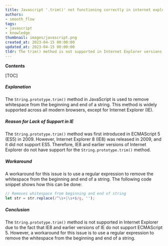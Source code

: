 ```yaml
---
title: Javascript '.trim()' not functioning correctly in internet explorer
authors:
- smooth_flow
tags:
- javascript
- knowledge
thumbnail: images/javascript.png
created_at: 2023-04-15 00:00:00
updated_at: 2023-04-15 00:00:00
tldr: The trim() method is not supported in Internet Explorer versions before IE9.
---
```


**Contents**

[TOC]

##### Explanation
The `String.prototype.trim()` method in JavaScript is used to remove whitespace from the beginning and end of a string. This method is widely supported across all modern browsers, except for Internet Explorer (IE).

##### Reason for Lack of Support in IE
The `String.prototype.trim()` method was first introduced in ECMAScript 5 (ES5) in 2009. However, Internet Explorer 8 (IE8) was released in 2009, and it did not support ES5. Therefore, IE8 and earlier versions of Internet Explorer do not have support for the `String.prototype.trim()` method.

##### Workaround
A workaround for this issue is to use a regular expression to remove the whitespace from the beginning and end of a string. The following code snippet shows how this can be done:

```javascript
// Removes whitespace from beginning and end of string
let str = str.replace(/^\s+|\s+$/g, '');
```

##### Conclusion
The `String.prototype.trim()` method is not supported in Internet Explorer due to the fact that IE8 and earlier versions of IE do not support ECMAScript 5. However, a workaround for this issue is to use a regular expression to remove the whitespace from the beginning and end of a string.
